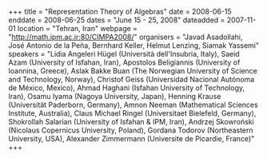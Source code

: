+++
title = "Representation Theory of Algebras"
date = 2008-06-15
enddate = 2008-06-25
dates = "June 15 - 25, 2008"
dateadded = 2007-11-01
location = "Tehran, Iran"
webpage = "http://math.ipm.ac.ir:80/CIMPA2008/"
organisers = "Javad Asadollahi, José Antonio de la Peña, Bernhard Keller, Helmut Lenzing, Siamak Yassemi"
speakers = "Lidia Angeleri Hügel (Università dell'Insubria, Italy), Saeid Azam (University of Isfahan, Iran), Apostolos Beligiannis (University of Ioannina, Greece), Aslak Bakke Buan (The Norwegian University of Science and Technology, Norway), Christof Geiss (Universidad Nacional Autónoma de México, Mexico), Ahmad Haghani (Isfahan University of Technology, Iran), Osamu Iyama (Nagoya University, Japan), Henning Krause (Universität Paderborn, Germany), Amnon Neeman (Mathematical Sciences Institute, Australia), Claus Michael Ringel (Universitaet Bielefeld, Germany), Shokrollah Salarian (University of Isfahan & IPM, Iran), Andrzej Skowroński (Nicolaus Copernicus University, Poland), Gordana  Todorov (Northeastern University, USA), Alexander Zimmermann (Universite de Picardie, France)"
+++

